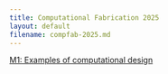 ```yaml
---
title: Computational Fabrication 2025
layout: default
filename: compfab-2025.md
---
```


[M1: Examples of computational design](https://melohsu.com/compfab-2025/m1)
